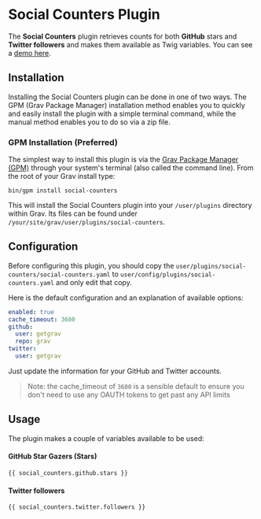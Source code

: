 # Social Counters Plugin

The **Social Counters** plugin retrieves counts for both **GitHub** stars and **Twitter followers** and makes them available as Twig variables. You can see a [demo here](https://getgrav.org).

## Installation

Installing the Social Counters plugin can be done in one of two ways. The GPM (Grav Package Manager) installation method enables you to quickly and easily install the plugin with a simple terminal command, while the manual method enables you to do so via a zip file.

### GPM Installation (Preferred)

The simplest way to install this plugin is via the [Grav Package Manager (GPM)](http://learn.getgrav.org/advanced/grav-gpm) through your system's terminal (also called the command line).  From the root of your Grav install type:

    bin/gpm install social-counters

This will install the Social Counters plugin into your `/user/plugins` directory within Grav. Its files can be found under `/your/site/grav/user/plugins/social-counters`.

## Configuration

Before configuring this plugin, you should copy the `user/plugins/social-counters/social-counters.yaml` to `user/config/plugins/social-counters.yaml` and only edit that copy.

Here is the default configuration and an explanation of available options:

```yaml
enabled: true
cache_timeout: 3600
github:
  user: getgrav
  repo: grav
twitter:
  user: getgrav
```

Just update the information for your GitHub and Twitter accounts. 

> Note: the cache_timeout of `3600` is a sensible default to ensure you don't need to use any OAUTH tokens to get past any API limits

## Usage

The plugin makes a couple of variables available to be used:


#### GitHub Star Gazers (Stars)

```
{{ social_counters.github.stars }}
```

#### Twitter followers

```
{{ social_counters.twitter.followers }}
```